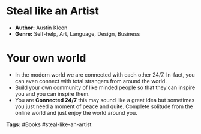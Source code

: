 # Steal like an Artist
- **Author:** Austin Kleon
- **Genre:** Self-help, Art, Language, Design, Business

# Your own world
- In the modern world we are connected with each other 24/7. In-fact, you can even connect with total strangers from around the world.
- Build your own community of like minded people so that they can inspire you and you can inspire them.  
- You are **Connected 24/7** this may sound like a great idea but sometimes you just need a moment of peace and quite. Complete solitude from the online world and just enjoy the world around you.

**Tags:** #Books  #steal-like-an-artist